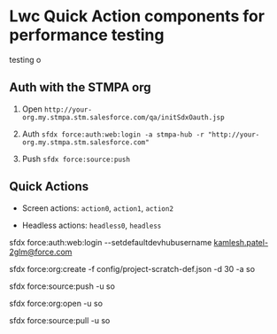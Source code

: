 # Lwc Quick Action components for performance testing
testing o
## Auth with the STMPA org

1. Open `http://your-org.my.stmpa.stm.salesforce.com/qa/initSdxOauth.jsp`

2. Auth `sfdx force:auth:web:login -a stmpa-hub -r "http://your-org.my.stmpa.stm.salesforce.com"`

3. Push `sfdx force:source:push`

## Quick Actions

- Screen actions: `action0`, `action1`, `action2`

- Headless actions: `headless0`, `headless`


sfdx force:auth:web:login --setdefaultdevhubusername 
kamlesh.patel-2glm@force.com

sfdx force:org:create -f config/project-scratch-def.json -d 30 -a so

sfdx force:source:push -u so

sfdx force:org:open  -u so

sfdx force:source:pull -u so

